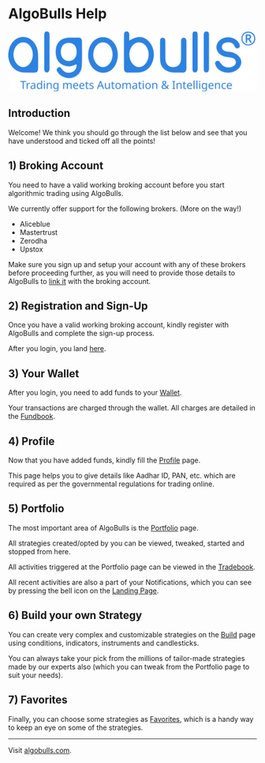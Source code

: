 # AlgoBulls Help

![Logo](imgs/algobulls_logo_with_tagline.svg)

## Introduction
Welcome! We think you should go through the list below and see that you have understood and ticked off all the points!

## 1) Broking Account
You need to have a valid working broking account before you start algorithmic trading using AlgoBulls.

We currently offer support for the following brokers. (More on the way!)

* Aliceblue
* Mastertrust
* Zerodha
* Upstox

Make sure you sign up and setup your account with any of these brokers before proceeding further, as you will need to provide those details to AlgoBulls to [link it](member/Operations/broking-account) with the broking account.

## 2) Registration and Sign-Up
Once you have a valid working broking account, kindly register with AlgoBulls and complete the sign-up process.

After you login, you land [here](member/landing-page).

## 3) Your Wallet
After you login, you need to add funds to your [Wallet](member/your-wallet).

Your transactions are charged through the wallet. All charges are detailed in the [Fundbook](member/Operations/fundbook).

## 4) Profile
Now that you have added funds, kindly fill the [Profile](member/Operations/profile) page.

This page helps you to give details like Aadhar ID, PAN, etc. which are required as per the governmental regulations for trading online.

## 5) Portfolio

The most important area of AlgoBulls is the [Portfolio](member/Operations/portfolio) page.

All strategies created/opted by you can be viewed, tweaked, started and stopped from here.

All activities triggered at the Portfolio page can be viewed in the [Tradebook](member/Operations/tradebook).

All recent activities are also a part of your Notifications, which you can see by pressing the bell icon on the [Landing Page](member/landing-page).

## 6) Build your own Strategy

You can create very complex and customizable strategies on the [Build](member/build-your-strategy) page using conditions, indicators, instruments and candlesticks.

You can always take your pick from the millions of tailor-made strategies made by our experts also (which you can tweak from the Portfolio page to suit your needs).

## 7) Favorites

Finally, you can choose some strategies as [Favorites](member/Operations/favorites), which is a handy way to keep an eye on some of the strategies.

------------
Visit [algobulls.com](https://algobulls.com/).

